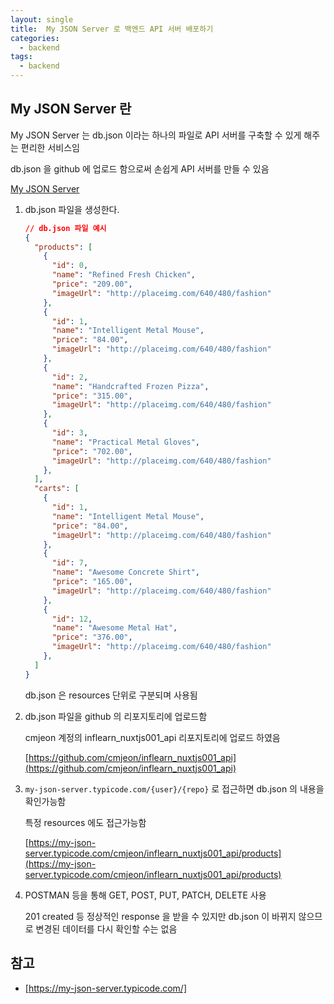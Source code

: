 ```yaml
---
layout: single
title:  My JSON Server 로 백엔드 API 서버 배포하기
categories: 
  - backend
tags: 
  - backend
---
```


## My JSON Server 란

My JSON Server 는 db.json 이라는 하나의 파일로 API 서버를 구축할 수 있게 해주는 편리한 서비스임

db.json 을 github 에 업로드 함으로써 손쉽게 API 서버를 만들 수 있음

[My JSON Server](https://my-json-server.typicode.com/)

1. db.json 파일을 생성한다.

    

    ```json
    // db.json 파일 예시
    {
      "products": [
        {
          "id": 0,
          "name": "Refined Fresh Chicken",
          "price": "209.00",
          "imageUrl": "http://placeimg.com/640/480/fashion"
        },
        {
          "id": 1,
          "name": "Intelligent Metal Mouse",
          "price": "84.00",
          "imageUrl": "http://placeimg.com/640/480/fashion"
        },
        {
          "id": 2,
          "name": "Handcrafted Frozen Pizza",
          "price": "315.00",
          "imageUrl": "http://placeimg.com/640/480/fashion"
        },
        {
          "id": 3,
          "name": "Practical Metal Gloves",
          "price": "702.00",
          "imageUrl": "http://placeimg.com/640/480/fashion"
        },
      ],
      "carts": [
        {
          "id": 1,
          "name": "Intelligent Metal Mouse",
          "price": "84.00",
          "imageUrl": "http://placeimg.com/640/480/fashion"
        },
        {
          "id": 7,
          "name": "Awesome Concrete Shirt",
          "price": "165.00",
          "imageUrl": "http://placeimg.com/640/480/fashion"
        },
        {
          "id": 12,
          "name": "Awesome Metal Hat",
          "price": "376.00",
          "imageUrl": "http://placeimg.com/640/480/fashion"
        },
      ]
    }
    ```

    db.json 은 resources 단위로 구분되며 사용됨

1. db.json 파일을 github 의 리포지토리에 업로드함

    cmjeon 계정의 inflearn_nuxtjs001_api 리포지토리에 업로드 하였음

    [https://github.com/cmjeon/inflearn_nuxtjs001_api](https://github.com/cmjeon/inflearn_nuxtjs001_api)

1. `my-json-server.typicode.com/{user}/{repo}` 로 접근하면 db.json 의 내용을 확인가능함

    특정 resources 에도 접근가능함

    [https://my-json-server.typicode.com/cmjeon/inflearn_nuxtjs001_api/products](https://my-json-server.typicode.com/cmjeon/inflearn_nuxtjs001_api/products)

1. POSTMAN 등을 통해 GET, POST, PUT, PATCH, DELETE 사용

    201 created 등 정상적인 response 을 받을 수 있지만 db.json 이 바뀌지 않으므로 변경된 데이터를 다시 확인할 수는 없음

## 참고
- [https://my-json-server.typicode.com/]